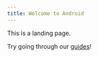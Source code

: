 ```yaml
---
title: Welcome to Android
---
```


This is a landing page.

Try going through our [guides](/android/guides)!
